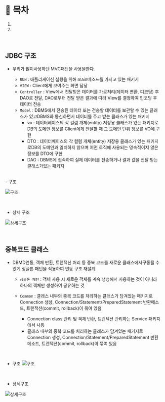 # 🔖 목차
1.
2.

<br/>


## JDBC 구조
- 우리가 많이사용하던 MVC패턴을 사용을한다.

  - <code>RUN</code> : 애플리케이션 실행을 위해 main메소드를 가지고 있는 패키지
  - <code>VIEW</code> : Client에게 보여주는 화면 담당
  - <code>Controller</code> : View에서 전달받은 데이터를 가공처리(데이터 변환, 디코딩) 후 DAO로 전달, DAO로부터 전달 받은 결과에 따라 View를 결정하여 인코딩 후 데이터 전송
  - <code>Model</code> : DBMS에서 전송된 데이터 또는 전송할 데이터를 보관할 수 있는 클래스가 있고DBMS와 통신하면서 데이터를 주고 받는 클래스가 있는 패키지
    - vo : 데이터베이스의 각 컬럼 개체(entity) 저장용 클래스가 있는 패키지로DB의 도메인 정보를 Client에게 전달할 때 그 도메인 단위 정보를 VO에 구현
    - DTO : 데이터베이스의 각 컬럼 개체(entity) 저장용 클래스가 있는 패키지로DB의 도메인과 일치하지 않으며 어떤 로직에 사용되는 영속적이지 않은정보를 DTO에 구현
    - DAO : DBMS에 접속하여 실제 데이터를 전송하거나 결과 값을 전달 받는 클래스가있는 패키지

<br>
- 구조 


![구조](https://user-images.githubusercontent.com/126074577/232839232-3eb44fe9-c306-4582-929b-86e7c14a14fc.png)

<br/>

- 상세 구조



![상세구조](https://user-images.githubusercontent.com/126074577/232839252-536e5c3d-5231-4725-a65a-a14406532fb8.png)

<br/>

## 중복코드 클래스 
- DBMD연동, 객체 반환, 트랜잭션 처리 등 중복 코드를 새로운 클래스에서구동될 수 있게 싱글톤 패턴을 적용하여 연동 구조 재설계

  - <code>싱글톤 패턴</code> : 객체 사용 시 새로운 객체를 계속 생성해서 사용하는 것이 아니라하나의 객체만 생성하여 공유하는 것
  - <code>Common</code> : 클래스 내부의 중복 코드를 처리하는 클래스가 담겨있는 패키지로Connection 생성, Connection/Statement/PreparedStatement 반환메소드, 트랜잭션(commit, rollback)이 묶여 있음

    - Connection class 관리 및 객체 반환, 트랜젝션 관리하는 Service 패키지에서 사용
    - 클래스 내부의 중복 코드를 처리하는 클래스가 담겨있는 패키지로Connection 생성, Connection/Statement/PreparedStatement 반환메소드, 트랜잭션(commit, rollback)이 묶여 있음

<br/>

- 구조
![구조](https://user-images.githubusercontent.com/126074577/232840091-f464014b-b3b9-4a5d-83e7-966ca27d6cab.png)

<br/>

- 상세구조

![상세구조](https://user-images.githubusercontent.com/126074577/232840128-930fb3b7-8555-4944-bf5b-0b512f09158e.png)

<br/>








